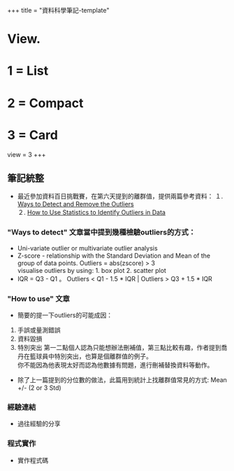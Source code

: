 +++
title = "資料科學筆記-template"

# View.
#   1 = List
#   2 = Compact
#   3 = Card
view = 3
+++

## 筆記統整
  * 最近參加資料百日挑戰賽，在第六天提到的離群值，提供兩篇參考資料：
  １. [Ways to Detect and Remove the Outliers](https://towardsdatascience.com/ways-to-detect-and-remove-the-outliers-404d16608dba)  
  ２. [How to Use Statistics to Identify Outliers in Data](https://machinelearningmastery.com/how-to-use-statistics-to-identify-outliers-in-data/)  
###  "Ｗays to detect" 文章當中提到幾種檢驗outliers的方式：
  * Uni-variate outlier or multivariate outlier analysis   
  * Z-score - relationship with the Standard Deviation and Mean of the group of data points. Outliers  =  abs(zscore) > 3  
  visualise outliers by using: 1. box plot 2. scatter plot  
  * IQR = Q3 - Q1 。 Outliers < Q1 - 1.5 * IQR | Outliers > Q3 + 1.5 * IQR
### "How to use" 文章
  * 簡要的提一下outliers的可能成因：
  1. 手誤或量測錯誤
  2. 資料毀損
  3. 特別突出
  第一二點個人認為只能想辦法刪補值，第三點比較有趣，作者提到喬丹在籃球員中特別突出，也算是個離群值的例子。  
  你不能因為他表現太好而認為他數據有問題，進行刪補替換資料等動作。
  * 除了上一篇提到的分位數的做法，此篇用到統計上找離群值常見的方式: Mean +/-  (2 or 3 Std)
  
### 經驗連結
  * 過往經驗的分享
### 程式實作
  * 實作程式碼
  

